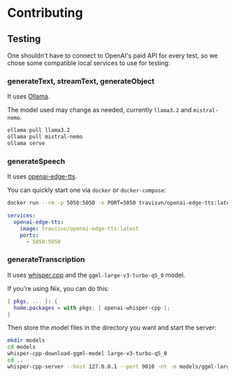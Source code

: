 # Contributing

## Testing

One shouldn't have to connect to OpenAI's paid API for every test, so we chose some compatible local services to use for testing:

### generateText, streamText, generateObject

It uses [Ollama](https://github.com/ollama/ollama).

The model used may change as needed, currently `llama3.2` and `mistral-nemo`.

```bash
ollama pull llama3.2
ollama pull mistral-nemo
ollama serve
```

### generateSpeech

It uses [openai-edge-tts](https://github.com/travisvn/openai-edge-tts).

You can quickly start one via `docker` or `docker-compose`:

```bash
docker run --rm -p 5050:5050 -e PORT=5050 travisvn/openai-edge-tts:latest
```

```yaml
services:
  openai-edge-tts:
    image: travisvn/openai-edge-tts:latest
    ports:
      - 5050:5050
```

### generateTranscription

It uses [whisper.cpp](https://github.com/ggerganov/whisper.cpp) and the `ggml-large-v3-turbo-q5_0` model.

If you're using Nix, you can do this:

```nix
{ pkgs, ... }: {
  home.packages = with pkgs; [ openai-whisper-cpp ];
}
```

Then store the model files in the directory you want and start the server:

```bash
mkdir models
cd models
whisper-cpp-download-ggml-model large-v3-turbo-q5_0
cd ..
whisper-cpp-server --host 127.0.0.1 --port 9010 -nt -m models/ggml-large-v3-turbo-q5_0.bin --request-path /audio/transcriptions --inference-path ""
```
